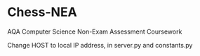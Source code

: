 # Chess-NEA
AQA Computer Science Non-Exam Assessment Coursework

Change HOST to local IP address, in server.py and constants.py
